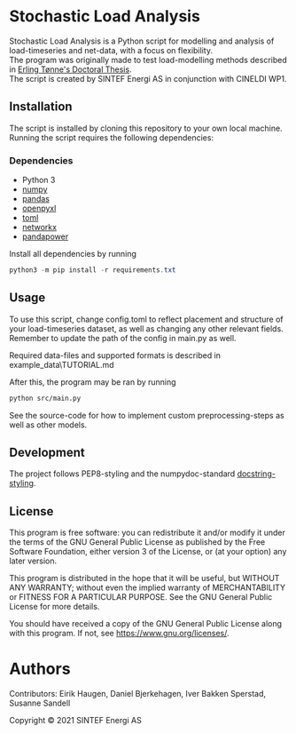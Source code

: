 # Stochastic Load Analysis
Stochastic Load Analysis is a Python script for modelling and analysis of load-timeseries and net-data, with a focus on flexibility.  
The program was originally made to test load-modelling methods described in [Erling Tønne's Doctoral Thesis](http://hdl.handle.net/11250/2476389).  
The script is created by SINTEF Energi AS in conjunction with CINELDI WP1.

## Installation
The script is installed by cloning this repository to your own local machine.
Running the script requires the following dependencies:

### Dependencies
* Python 3
* [numpy](https://numpy.org/)
* [pandas](https://pandas.pydata.org/pandas-docs/stable/index.html#)
* [openpyxl](https://openpyxl.readthedocs.io/en/stable/)
* [toml](https://toml.io/en/)
* [networkx](https://networkx.org/)
* [pandapower](https://www.pandapower.org/)

Install all dependencies by running  
```Powershell
python3 -m pip install -r requirements.txt
```

## Usage
To use this script, change config.toml to reflect placement and structure of your load-timeseries dataset, as well as changing any other relevant fields.
Remember to update the path of the config in main.py as well.

Required data-files and supported formats is described in example_data\TUTORIAL.md

After this, the program may be ran by running
```Bash
python src/main.py
```

See the source-code for how to implement custom preprocessing-steps as well as other models.

## Development
The project follows PEP8-styling and the numpydoc-standard 
[docstring-styling](https://numpydoc.readthedocs.io/en/latest/format.html).

## License
This program is free software: you can redistribute it and/or modify
it under the terms of the GNU General Public License as published by
the Free Software Foundation, either version 3 of the License, or
(at your option) any later version.

This program is distributed in the hope that it will be useful,
but WITHOUT ANY WARRANTY; without even the implied warranty of
MERCHANTABILITY or FITNESS FOR A PARTICULAR PURPOSE.  See the
GNU General Public License for more details.

You should have received a copy of the GNU General Public License
along with this program.  If not, see <https://www.gnu.org/licenses/>.

# Authors
Contributors: Eirik Haugen, Daniel Bjerkehagen, Iver Bakken Sperstad, Susanne Sandell

Copyright &copy; 2021 SINTEF Energi AS